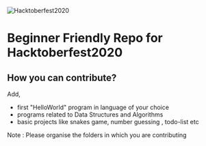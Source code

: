 ![Hacktoberfest2020](https://embed-fastly.wistia.com/deliveries/49bd387c40e2c5aada92abdf973bc46d.webp?image_crop_resized=960x540)

# Beginner Friendly Repo for Hacktoberfest2020 

## How you can contribute?
Add, 
- first "HelloWorld" program in language of your choice
- programs related to Data Structures and Algorithms
- basic projects like snakes game, number guessing , todo-list etc

Note : Please organise the folders in which you are contributing 
